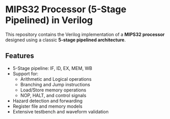 # MIPS32 Processor (5-Stage Pipelined) in Verilog

This repository contains the Verilog implementation of a **MIPS32 processor** designed using a classic **5-stage pipelined architecture**.

## Features

- 5-Stage pipeline: IF, ID, EX, MEM, WB
- Support for:
  - Arithmetic and Logical operations
  - Branching and Jump instructions
  - Load/Store memory operations
  - NOP, HALT, and control signals
- Hazard detection and forwarding
- Register file and memory models
- Extensive testbench and waveform validation
